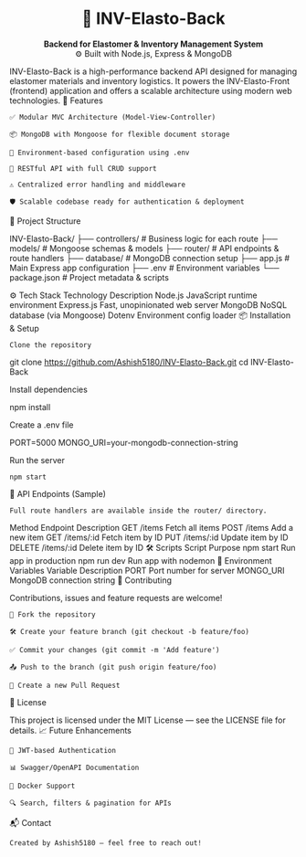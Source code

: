 <h1 align="center">🧠 INV-Elasto-Back</h1> <p align="center"> <b>Backend for Elastomer & Inventory Management System</b><br/> ⚙️ Built with Node.js, Express & MongoDB </p>

INV-Elasto-Back is a high-performance backend API designed for managing elastomer materials and inventory logistics. It powers the INV-Elasto-Front (frontend) application and offers a scalable architecture using modern web technologies.
🚀 Features

    ✅ Modular MVC Architecture (Model-View-Controller)

    📦 MongoDB with Mongoose for flexible document storage

    🔐 Environment-based configuration using .env

    🔄 RESTful API with full CRUD support

    ⚠️ Centralized error handling and middleware

    🛡️ Scalable codebase ready for authentication & deployment

📁 Project Structure

INV-Elasto-Back/
├── controllers/        # Business logic for each route
├── models/             # Mongoose schemas & models
├── router/             # API endpoints & route handlers
├── database/           # MongoDB connection setup
├── app.js              # Main Express app configuration
├── .env                # Environment variables
└── package.json        # Project metadata & scripts

⚙️ Tech Stack
Technology	Description
Node.js	JavaScript runtime environment
Express.js	Fast, unopinionated web server
MongoDB	NoSQL database (via Mongoose)
Dotenv	Environment config loader
📦 Installation & Setup

    Clone the repository

git clone https://github.com/Ashish5180/INV-Elasto-Back.git
cd INV-Elasto-Back

Install dependencies

npm install

Create a .env file

PORT=5000
MONGO_URI=your-mongodb-connection-string

Run the server

    npm start

🧪 API Endpoints (Sample)

    Full route handlers are available inside the router/ directory.

Method	Endpoint	Description
GET	/items	Fetch all items
POST	/items	Add a new item
GET	/items/:id	Fetch item by ID
PUT	/items/:id	Update item by ID
DELETE	/items/:id	Delete item by ID
🛠️ Scripts
Script	Purpose
npm start	Run app in production
npm run dev	Run app with nodemon
🧰 Environment Variables
Variable	Description
PORT	Port number for server
MONGO_URI	MongoDB connection string
🤝 Contributing

Contributions, issues and feature requests are welcome!

    🍴 Fork the repository

    🛠 Create your feature branch (git checkout -b feature/foo)

    ✅ Commit your changes (git commit -m 'Add feature')

    📤 Push to the branch (git push origin feature/foo)

    📝 Create a new Pull Request

📃 License

This project is licensed under the MIT License — see the LICENSE file for details.
📈 Future Enhancements

    🧩 JWT-based Authentication

    📊 Swagger/OpenAPI Documentation

    🐳 Docker Support

    🔍 Search, filters & pagination for APIs

📬 Contact

    Created by Ashish5180 – feel free to reach out!
